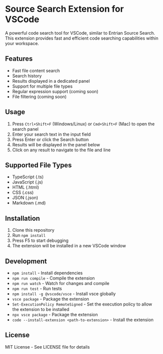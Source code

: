 # Source Search Extension for VSCode

A powerful code search tool for VSCode, similar to Entrian Source Search. This extension provides fast and efficient code searching capabilities within your workspace.

## Features

- Fast file content search
- Search history
- Results displayed in a dedicated panel
- Support for multiple file types
- Regular expression support (coming soon)
- File filtering (coming soon)

## Usage

1. Press `Ctrl+Shift+F` (Windows/Linux) or `Cmd+Shift+F` (Mac) to open the search panel
2. Enter your search text in the input field
3. Press Enter or click the Search button
4. Results will be displayed in the panel below
5. Click on any result to navigate to the file and line

## Supported File Types

- TypeScript (.ts)
- JavaScript (.js)
- HTML (.html)
- CSS (.css)
- JSON (.json)
- Markdown (.md)

## Installation

1. Clone this repository
2. Run `npm install`
3. Press F5 to start debugging
4. The extension will be installed in a new VSCode window

## Development

- `npm install` - Install dependencies
- `npm run compile` - Compile the extension
- `npm run watch` - Watch for changes and compile
- `npm run test` - Run tests
- `npm install -g @vscode/vsce` - Install vsce globally
- `vsce package` - Package the extension
- `Set-ExecutionPolicy RemoteSigned` - Set the execution policy to allow the extension to be installed
- `npx vsce package` - Package the extension
- `code --install-extension <path-to-extension>` - Install the extension

## License

MIT License - See LICENSE file for details